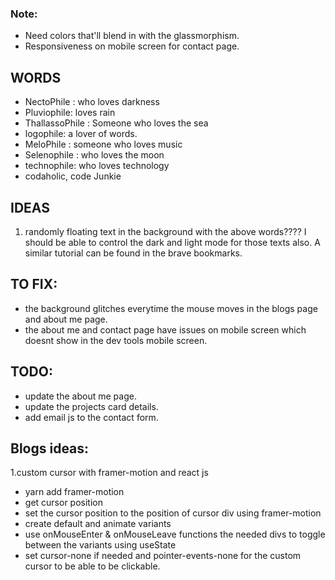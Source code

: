 ### Note:

- Need colors that'll blend in with the glassmorphism.
- Responsiveness on mobile screen for contact page.

## WORDS

- NectoPhile : who loves darkness
- Pluviophile: loves rain
- ThallassoPhile : Someone who loves the sea
- logophile: a lover of words.
- MeloPhile : someone who loves music
- Selenophile : who loves the moon
- technophile: who loves technology
- codaholic, code Junkie

## IDEAS

1. randomly floating text in the background with the above words???? I should be able to
   control the dark and light mode for those texts also.
   A similar tutorial can be found in the brave bookmarks.

## TO FIX:

- the background glitches everytime the mouse moves in the blogs page and about me page.
- the about me and contact page have issues on mobile screen which doesnt show in the dev tools mobile screen.

## TODO:

- update the about me page.
- update the projects card details.
- add email js to the contact form.

## Blogs ideas:

1.custom cursor with framer-motion and react js

- yarn add framer-motion
- get cursor position
- set the cursor position to the position of cursor div using framer-motion
- create default and animate variants
- use onMouseEnter & onMouseLeave functions the needed divs to toggle between the variants using useState
- set cursor-none if needed and pointer-events-none for the custom cursor to be able to be clickable.

